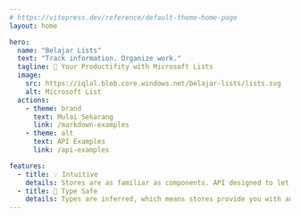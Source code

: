 ```yaml
---
# https://vitepress.dev/reference/default-theme-home-page
layout: home

hero:
  name: "Belajar Lists"
  text: "Track information. Organize work."
  tagline: 🚀 Your Productifity with Microsoft Lists
  image:
    src: https://iqlal.blob.core.windows.net/belajar-lists/lists.svg
    alt: Microsoft List
  actions:
    - theme: brand
      text: Mulai Sekarang
      link: /markdown-examples
    - theme: alt
      text: API Examples
      link: /api-examples

features:
  - title: 💡 Intuitive
    details: Stores are as familiar as components. API designed to let you write well organized stores.
  - title: 🔑 Type Safe
    details: Types are inferred, which means stores provide you with autocompletion even in JavaScript!
---
```


